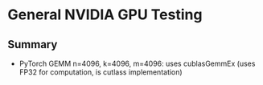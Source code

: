 # General NVIDIA GPU Testing

## Summary

+ PyTorch GEMM n=4096, k=4096, m=4096: uses cublasGemmEx (uses FP32 for computation, is cutlass implementation)